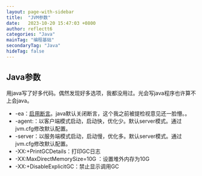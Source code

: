 ```yaml
---
layout: page-with-sidebar
title:  "JVM参数"
date:   2023-10-20 15:47:03 +0800
author: reflectt6
categories: "Java"
mainTag: "编程基础"
secondaryTag: "Java"
hideTag: false
---
```


## Java参数

用java写了好多代码。偶然发现好多选项，我都没用过。光会写java程序也许算不上会java。

- -ea：[启用断言](https://blog.csdn.net/weixin_62458944/article/details/132069797)。java默认关闭断言，这个我之前被提检视意见还一脸懵。。
- -agent:：以客户端模式启动，启动快，优化少。默认server模式。通过jvm.cfg修改默认配置。
- -server：以服务端模式启动，启动慢，优化多。默认server模式。通过jvm.cfg修改默认配置。
- -XX:+PrintGCDetails：打印GC日志
- -XX:MaxDirectMemorySize=10G ：设置堆外内存为10G
- -XX:+DisableExplicitGC：禁止显示调用GC













